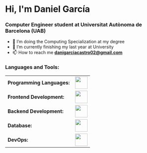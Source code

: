 <h1 align="left">Hi, I'm Daniel García</h1>
<h3 align="left">Computer Engineer student at Universitat Autònoma de Barcelona (UAB)</h3>

- 🔭 I’m doing the Computing Specialization at my degree
- 🌱 I’m currently finishing my last year at University
- 📫 How to reach me **danigarciacastro02@gmail.com**

<h3 align="left">Languages and Tools:</h3>
<table>
    <tr>
        <td style="font-weight: bold; padding-right: 10px; vertical-align: center; border: none;">Programming Languages:</td>
        <td><img height="40" src="https://skillicons.dev/icons?i=cpp,python,java,php,js"/></td>
    </tr>
    <tr>
        <td style="font-weight: bold; padding-right: 10px; vertical-align: center;">Frontend Development:</td>
        <td><img height="40" src="https://skillicons.dev/icons?i=html,css"/></td>
    </tr>
    <tr>
        <td style="font-weight: bold; padding-right: 10px; vertical-align: center;">Backend Development:</td>
        <td><img height="40" src="https://skillicons.dev/icons?i=nginx"/></td>
    </tr>
    <tr>
        <td style="font-weight: bold; padding-right: 10px; vertical-align: center; border: none;">Database:</td>
        <td><img height="40" src="https://skillicons.dev/icons?i=postgresql,mongodb"/></td>
    </tr>
    <tr>
        <td style="font-weight: bold; padding-right: 10px; vertical-align: center; border: none;">DevOps:</td>
        <td><img height="40" src="https://skillicons.dev/icons?i=docker"/></td>
    </tr>
</table>

<!---
DaniGarcia02/DaniGarcia02 is a ✨ special ✨ repository because its `README.md` (this file) appears on your GitHub profile.
You can click the Preview link to take a look at your changes.
--->
